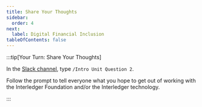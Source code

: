 ```yaml
---
title: Share Your Thoughts
sidebar:
  order: 4
next:
  label: Digital Financial Inclusion
tableOfContents: false
---
```


:::tip[Your Turn: Share Your Thoughts]

In the [Slack channel](https://app.slack.com/client/T0KKJC1N1/C06MAS29NF4), type `/Intro Unit Question 2`.

Follow the prompt to tell everyone what you hope to get out of working with the Interledger Foundation and/or the Interledger technology.

:::
